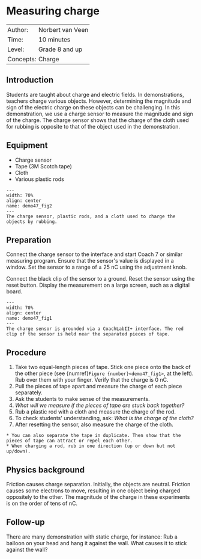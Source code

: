 # Measuring charge

<table style="width: 100%; border-collapse: collapse; border: none;">
     <tr style="background-color: var(--background-color);">
        <td style="text-align: left; padding: 3px; border: none; color: var(--text-color)">Author:</td>
        <td style="text-align: left; padding: 3px; border: none; color: var(--text-color)">Norbert van Veen</td>
    </tr>
    <tr style="background-color: var(--background-color);">
        <td style="text-align: left; padding: 3px; border: none; color: var(--text-color)">Time:</td>
        <td style="text-align: left; padding: 3px; border: none; color: var(--text-color)">10 minutes</td>
    </tr>
    <tr style="background-color: var(--background-color);">
        <td style="text-align: left; padding: 3px; border: none; color: var(--text-color)">Level:</td>
        <td style="text-align: left; padding: 3px; border: none; color: var(--text-color)">Grade 8 and up</td>
    </tr>
     <tr style="background-color: var(--background-color);">
        <td style="text-align: left; padding: 3px; border: none; color: var(--text-color)">Concepts:</td>
        <td style="text-align: left; padding: 3px; border: none; color: var(--text-color)">Charge</td>
    </tr>
</table>

## Introduction
Students are taught about charge and electric fields. In demonstrations, teachers charge various objects. However, determining the magnitude and sign of the electric charge on these objects can be challenging. In this demonstration, we use a charge sensor to measure the magnitude and sign of the charge. The charge sensor shows that the charge of the cloth used for rubbing is opposite to that of the object used in the demonstration.

## Equipment
* Charge sensor
* Tape (3M Scotch tape)
* Cloth
* Various plastic rods

```{figure} demo47_figure2.jpg
---
width: 70%
align: center
name: demo47_fig2
---
The charge sensor, plastic rods, and a cloth used to charge the objects by rubbing.
```

## Preparation
Connect the charge sensor to the interface and start Coach 7 or similar measuring program. Ensure that the sensor's value is displayed in a window. Set the sensor to a range of $\pm$ 25 nC using the adjustment knob.

Connect the black clip of the sensor to a ground. Reset the sensor using the reset button. Display the measurement on a large screen, such as a digital board.


```{figure} demo47_figure1.jpg
---
width: 70%
align: center
name: demo47_fig1
---
The charge sensor is grounded via a CoachLabII+ interface. The red clip of the sensor is held near the separated pieces of tape.
```

## Procedure
1. Take two equal-length pieces of tape. Stick one piece onto the back of the other piece (see {numref}`Figure {number}<demo47_fig1>`, at the left). Rub over them with your finger. Verify that the charge is 0 nC.
2. Pull the pieces of tape apart and measure the charge of each piece separately.
3. Ask the students to make sense of the measurements.
4. *What will we measure if the pieces of tape are stuck back together?*
5. Rub a plastic rod with a cloth and measure the charge of the rod.
6. To check students' understanding, ask: *What is the charge of the cloth?*
7. After resetting the sensor, also measure the charge of the cloth.

```{tip}
* You can also separate the tape in duplicate. Then show that the pieces of tape can attract or repel each other.
* When charging a rod, rub in one direction (up or down but not up/down).
```

## Physics background
Friction causes charge separation. Initially, the objects are neutral. Friction causes some electrons to move, resulting in one object being charged oppositely to the other. The magnitude of the charge in these experiments is on the order of tens of nC.

## Follow-up
There are many demonstration with static charge, for instance: Rub a balloon on your head and hang it against the wall. What causes it to stick against the wall?